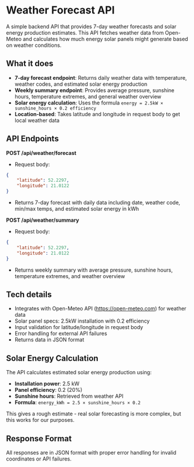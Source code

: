 # Weather Forecast API

A simple backend API that provides 7-day weather forecasts and solar energy production estimates. This API fetches weather data from Open-Meteo and calculates how much energy solar panels might generate based on weather conditions.

## What it does

- **7-day forecast endpoint**: Returns daily weather data with temperature, weather codes, and estimated solar energy production
- **Weekly summary endpoint**: Provides average pressure, sunshine hours, temperature extremes, and general weather overview
- **Solar energy calculation**: Uses the formula `energy = 2.5kW × sunshine_hours × 0.2 efficiency`
- **Location-based**: Takes latitude and longitude in request body to get local weather data

## API Endpoints

**POST /api/weather/forecast**
- Request body:
```json
{
    "latitude": 52.2297,
    "longitude": 21.0122
}
```
- Returns 7-day forecast with daily data including date, weather code, min/max temps, and estimated solar energy in kWh

**POST /api/weather/summary**  
- Request body:
```json
{
    "latitude": 52.2297,
    "longitude": 21.0122
}
```
- Returns weekly summary with average pressure, sunshine hours, temperature extremes, and weather overview

## Tech details

- Integrates with Open-Meteo API (https://open-meteo.com) for weather data
- Solar panel specs: 2.5kW installation with 0.2 efficiency
- Input validation for latitude/longitude in request body
- Error handling for external API failures
- Returns data in JSON format

## Solar Energy Calculation

The API calculates estimated solar energy production using:
- **Installation power**: 2.5 kW
- **Panel efficiency**: 0.2 (20%)
- **Sunshine hours**: Retrieved from weather API
- **Formula**: `energy_kWh = 2.5 × sunshine_hours × 0.2`

This gives a rough estimate - real solar forecasting is more complex, but this works for our purposes.

## Response Format

All responses are in JSON format with proper error handling for invalid coordinates or API failures.
